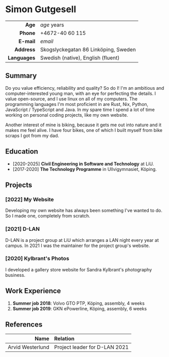 # Simon Gutgesell

|               |                                      |
| -------------:|:------------------------------------ |
| **Age**       | $age$ years                          |
| **Phone**     | +4672-40 60 115                      |
| **E-mail**    | $email$                              |
| **Address**   | Skogslyckegatan 86 Linköping, Sweden |
| **Languages** | Swedish (native), English (fluent)   |

## Summary

Do you value efficiency, reliability and quality? So do I!
I'm an ambitious and computer-interested young man,
with an eye for perfecting the details.
I value open-source, and I use linux on all of my computers.
The programming languages I'm most proficient in are
Rust, Nix, Python, JavaScript / TypeScript and Java.
In my spare time I spend a lot of time working on personal coding projects,
like my own website.

Another interest of mine is biking,
because it gets me out into nature and it makes me feel alive.
I have four bikes, one of which I built myself from bike scraps I got from my dad.

## Education

- \[2020-2025\] **Civil Engineering in Software and Technology** at LiU.
- \[2017-2020\] **The Technology Programme** in Ullvigymnasiet, Köping.

## Projects

### \[2022\] My Website

Developing my own website has always been something I've wanted to do.
So I made one, completely from scratch.

### \[2021\] D-LAN

D-LAN is a project group at LiU which arranges a LAN night every year at campus.
In 2021 I was the maintainer for the project group's website.

### \[2020\] Kylbrant's Photos

I developed a gallery store website for Sandra Kylbrant's photography business.

## Work Experience

1. **Summer job 2018**: Volvo GTO PTP, Köping, assembly, 4 weeks
1. **Summer job 2019**: GKN ePowerline, Köping, assembly, 6 weeks

## References

| Name             | Relation                      |
| ----------------:|:----------------------------- |
| Arvid Westerlund | Project leader for D-LAN 2021 |
